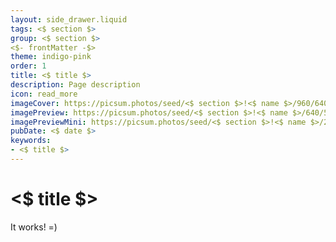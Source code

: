 ```yaml
---
layout: side_drawer.liquid
tags: <$ section $>
group: <$ section $>
<$- frontMatter -$>
theme: indigo-pink
order: 1
title: <$ title $>
description: Page description
icon: read_more
imageCover: https://picsum.photos/seed/<$ section $>!<$ name $>/960/640
imagePreview: https://picsum.photos/seed/<$ section $>!<$ name $>/640/560
imagePreviewMini: https://picsum.photos/seed/<$ section $>!<$ name $>/256/256
pubDate: <$ date $>
keywords:
- <$ title $>
---
```


# <$ title $>

It works! =)
